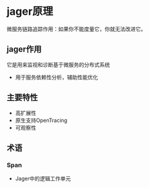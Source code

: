 <!--
 * @Description: 
 * @Author: neozhang
 * @Date: 2022-02-10 13:04:38
 * @LastEditors: neozhang
 * @LastEditTime: 2022-02-10 13:08:00
-->
# jager原理  

微服务链路追踪作用：如果你不能度量它，你就无法改进它。  

## jager作用  

它是用来监视和诊断基于微服务的分布式系统  

- 用于服务依赖性分析，辅助性能优化  

## 主要特性  

- 高扩展性  
- 原生支持OpenTracing  
- 可观察性  

## 术语  

### Span  

- Jager中的逻辑工作单元  